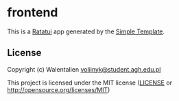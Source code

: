 # frontend

This is a [Ratatui] app generated by the [Simple Template].

[Ratatui]: https://ratatui.rs
[Simple Template]: https://github.com/ratatui/templates/tree/main/simple

## License

Copyright (c) Walentalien <voliinyk@student.agh.edu.pl>

This project is licensed under the MIT license ([LICENSE] or <http://opensource.org/licenses/MIT>)

[LICENSE]: ./LICENSE
